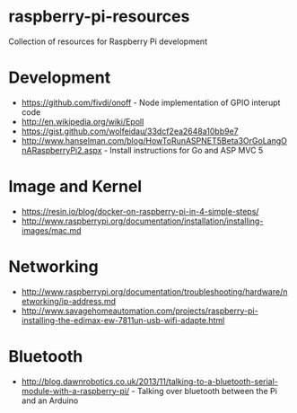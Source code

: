 # raspberry-pi-resources
Collection of resources for Raspberry Pi development

Development
===========

* https://github.com/fivdi/onoff - Node implementation of GPIO interupt code
* http://en.wikipedia.org/wiki/Epoll
* https://gist.github.com/wolfeidau/33dcf2ea2648a10bb9e7
* http://www.hanselman.com/blog/HowToRunASPNET5Beta3OrGoLangOnARaspberryPi2.aspx - Install instructions for Go and ASP MVC 5

Image and Kernel
================

* https://resin.io/blog/docker-on-raspberry-pi-in-4-simple-steps/
* http://www.raspberrypi.org/documentation/installation/installing-images/mac.md

Networking
==========

* http://www.raspberrypi.org/documentation/troubleshooting/hardware/networking/ip-address.md
* http://www.savagehomeautomation.com/projects/raspberry-pi-installing-the-edimax-ew-7811un-usb-wifi-adapte.html

Bluetooth
=========

* http://blog.dawnrobotics.co.uk/2013/11/talking-to-a-bluetooth-serial-module-with-a-raspberry-pi/ - Talking over bluetooth between the Pi and an Arduino
